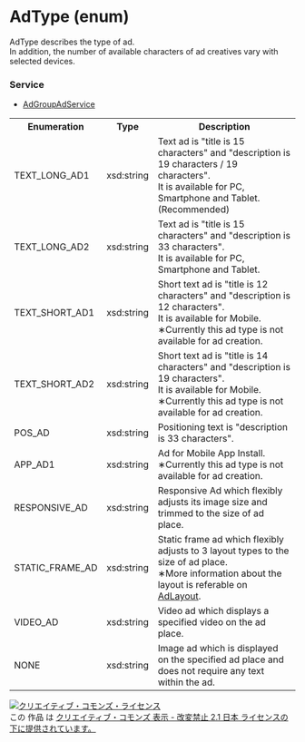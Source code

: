 # AdType (enum)
AdType describes the type of ad.<br>
In addition, the number of available characters of ad creatives vary with selected devices.

### Service
+ [AdGroupAdService](../services/AdGroupAdService.md)

<table>
 <tr>
  <th>Enumeration </th>
  <th>Type</th>
  <th>Description</th>
 <tr>
  <td>TEXT_LONG_AD1</td>
  <td>xsd:string</td>
  <td>Text ad is "title is 15 characters" and "description is 19 characters / 19 characters".<br>
  It is available for PC, Smartphone and Tablet. (Recommended)</td>
 </tr>
 <tr>
  <td>TEXT_LONG_AD2</td>
  <td>xsd:string</td>
  <td>Text ad is "title is 15 characters" and "description is 33 characters". <br>
  It is available for PC, Smartphone and Tablet.</td>
 </tr>
 <tr>
  <td>TEXT_SHORT_AD1</td>
  <td>xsd:string</td>
  <td>Short text ad is "title is 12 characters" and "description is 12 characters". <br>
  It is available for Mobile.<br>
  &lowast;Currently this ad type is not available for ad creation.</td>
 </tr>
 <tr>
  <td>TEXT_SHORT_AD2</td>
  <td>xsd:string</td>
  <td>Short text ad is "title is 14 characters" and "description is 19 characters". <br>
  It is available for Mobile.<br>
  &lowast;Currently this ad type is not available for ad creation.</td>
 </tr>
 <tr>
  <td>POS_AD</td>
  <td>xsd:string</td>
  <td>Positioning text is "description is 33 characters".</td>
 </tr>
 <tr>
  <td>APP_AD1</td>
  <td>xsd:string</td>
  <td>Ad for Mobile App Install.<br>
  &lowast;Currently this ad type is not available for ad creation.</td>
 </tr>
 <tr>
  <td>RESPONSIVE_AD</td>
  <td>xsd:string</td>
  <td>Responsive Ad which flexibly adjusts its image size and trimmed to the size of ad place.</td>
 </tr>
 <tr>
  <td>STATIC_FRAME_AD</td>
  <td>xsd:string</td>
  <td>Static frame ad which flexibly adjusts to 3 layout types to the size of ad place. <br>
  &lowast;More information about the layout is referable on <a href="./AdLayout.md">AdLayout</a>.</td>
 </tr>
 <tr>
  <td>VIDEO_AD</td>
  <td>xsd:string</td>
  <td>Video ad which displays a specified video on the ad place.</td>
 </tr>
 <tr>
  <td>NONE</td>
  <td>xsd:string</td>
  <td>Image ad which is displayed on the specified ad place and does not require any text within the ad.</td>
 </tr>
</table>

<a rel="license" href="http://creativecommons.org/licenses/by-nd/2.1/jp/"><img alt="クリエイティブ・コモンズ・ライセンス" style="border-width:0" src="https://i.creativecommons.org/l/by-nd/2.1/jp/88x31.png" /></a><br />この 作品 は <a rel="license" href="http://creativecommons.org/licenses/by-nd/2.1/jp/">クリエイティブ・コモンズ 表示 - 改変禁止 2.1 日本 ライセンスの下に提供されています。</a>
